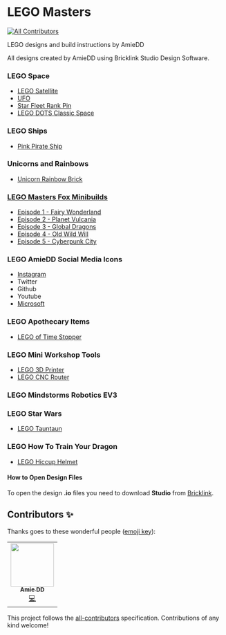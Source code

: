 # LEGO Masters
<!-- ALL-CONTRIBUTORS-BADGE:START - Do not remove or modify this section -->
[![All Contributors](https://img.shields.io/badge/all_contributors-1-orange.svg?style=flat-square)](#contributors-)
<!-- ALL-CONTRIBUTORS-BADGE:END -->
LEGO designs and build instructions by AmieDD

All designs created by AmieDD using Bricklink Studio Design Software. 

### LEGO Space

- [LEGO Satellite](https://github.com/AmieDD/LEGO-Masters/tree/master/LEGO%20Satellite)
- [UFO](https://github.com/AmieDD/LEGO-Masters/tree/master/Spinning%20UFO)
- [Star Fleet Rank Pin](https://github.com/AmieDD/LEGO-Masters/tree/master/LEGO%20Star%20Trek%20Fleet%20Pin)
- [LEGO DOTS Classic Space](https://github.com/AmieDD/LEGO-Masters/tree/master/LEGO%20DOTS%20Classic%20Space)

### LEGO Ships

- [Pink Pirate Ship](https://github.com/AmieDD/LEGO-Masters/tree/master/LEGO%20Pink%20Pirate)

### Unicorns and Rainbows

- [Unicorn Rainbow Brick](https://github.com/AmieDD/LEGO-Masters/tree/master/Unicorn%20Rainbow)

### [LEGO Masters Fox Minibuilds](https://github.com/AmieDD/LEGO-Masters/tree/master/LEGO%20Masters%20Fox%20Mini%20Builds)

- [Episode 1 - Fairy Wonderland](https://github.com/AmieDD/LEGO-Masters/tree/master/LEGO%20Masters%20Fox%20Mini%20Builds/Episode%201%20-%20Fairy%20Wonderland)
- [Episode 2 - Planet Vulcania](https://github.com/AmieDD/LEGO-Masters/tree/master/LEGO%20Masters%20Fox%20Mini%20Builds/Episode%202%20-%20Planet%20Vulcania)
- [Episode 3 - Global Dragons](https://github.com/AmieDD/LEGO-Masters/tree/master/LEGO%20Masters%20Fox%20Mini%20Builds/Episode%203%20-%20Global%20Dragons)
- [Episode 4 - Old Wild Will](https://github.com/AmieDD/LEGO-Masters/tree/master/LEGO%20Masters%20Fox%20Mini%20Builds/Episode%204%20-%20Old%20Wild%20Will)
- [Episode 5 - Cyberpunk City](https://github.com/AmieDD/LEGO-Masters/tree/master/LEGO%20Masters%20Fox%20Mini%20Builds/Episode%205%20-%20Cyberpunk%20City)

### LEGO AmieDD Social Media Icons

- [Instagram](https://github.com/AmieDD/LEGO-Masters/tree/master/LEGO%20AmieDD%20Instagram)
- Twitter
- Github
- Youtube
- [Microsoft](https://github.com/AmieDD/LEGO-Masters/tree/master/LEGO%20Microsoft%20Logo)

### LEGO Apothecary Items

- [LEGO of Time Stopper](https://github.com/AmieDD/LEGO-Masters/tree//master/LEGO%20of%20Time)

### LEGO Mini Workshop Tools

- [LEGO 3D Printer](https://github.com/AmieDD/LEGO-Masters/blob/master/LEGO%20Workshop%20Mini%20Tools/AmieDD%20LEGO%203D%20Printer.png)
- [LEGO CNC Router]()

### LEGO Mindstorms Robotics EV3

### LEGO Star Wars
- [LEGO Tauntaun](https://github.com/AmieDD/LEGO-Masters/tree/master/LEGO%20Tauntaun)

### LEGO How To Train Your Dragon
- [LEGO Hiccup Helmet](https://github.com/AmieDD/LEGO-Masters/blob/master/LEGO-How-To-Train-Your-Dragon/hiccup.md)

#### How to Open Design Files
To open the design **.io** files you need to download **Studio** from [Bricklink](https://www.bricklink.com/v3/studio/download.page).

## Contributors ✨

Thanks goes to these wonderful people ([emoji key](https://allcontributors.org/docs/en/emoji-key)):

<!-- ALL-CONTRIBUTORS-LIST:START - Do not remove or modify this section -->
<!-- prettier-ignore-start -->
<!-- markdownlint-disable -->
<table>
  <tr>
    <td align="center"><a href="http://www.amiedd.com"><img src="https://avatars3.githubusercontent.com/u/7669428?v=4" width="100px;" alt=""/><br /><sub><b>Amie DD</b></sub></a><br /><a href="https://github.com/AmieDD/LEGO-Masters/commits?author=AmieDD" title="Code">💻</a></td>
  </tr>
</table>

<!-- markdownlint-enable -->
<!-- prettier-ignore-end -->
<!-- ALL-CONTRIBUTORS-LIST:END -->

This project follows the [all-contributors](https://github.com/all-contributors/all-contributors) specification. Contributions of any kind welcome!
